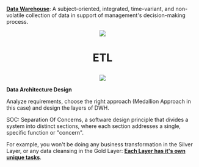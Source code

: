 **<ins>Data Warehouse</ins>**: A subject-oriented, integrated, time-variant, and non-volatile collection of data in support of management's decision-making process.

<p align="center">
  <img src="https://github.com/user-attachments/assets/86b9a50f-8e76-4b0b-a6db-51341bdf549b" />
</p>

# <p align="center">ETL</p>


<p align="center">
  <img src="https://github.com/user-attachments/assets/fb709627-2667-44ea-a418-e843cf32b309" />
</p>

**Data Architecture Design**

Analyze requirements, choose the right approach (Medallion Approach in this case) and design the layers of DWH.

SOC: Separation Of Concerns, a software design principle that divides a system into distinct sections, where each section addresses a single, specific function or "concern".

For example, you won't be doing any business transformation in the Silver Layer, or any data cleansing in the Gold Layer: <ins>**Each Layer has it's own unique tasks**</ins>.
